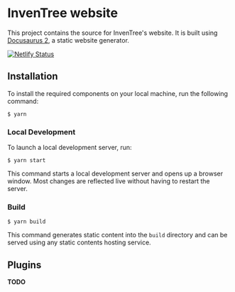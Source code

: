 # InvenTree website
This project contains the source for InvenTree's website. It is built using [Docusaurus 2](https://docusaurus.io/), a static website generator.

[![Netlify Status](https://api.netlify.com/api/v1/badges/f84340d0-bc2f-4f7f-ad4c-877c50b33a27/deploy-status)](https://app.netlify.com/sites/inventree-org-preview/deploys)


## Installation

To install the required components on your local machine, run the following command:

```
$ yarn
```

### Local Development

To launch a local development server, run:

```
$ yarn start
```

This command starts a local development server and opens up a browser window. Most changes are reflected live without having to restart the server.

### Build

```
$ yarn build
```

This command generates static content into the `build` directory and can be served using any static contents hosting service.

## Plugins

**TODO**